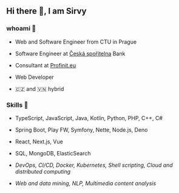 ## Hi there 👋, I am Sirvy

### whoami 👦

- Web and Software Engineer from CTU in Prague

- Software Engineer at [Česká spořitelna](https://www.csas.cz/) Bank
  
- Consultant at [Profinit.eu](https://profinit.eu/)
  
- Web Developer

- 🇨🇿 and 🇻🇳 hybrid

### Skills 📜

- TypeScript, JavaScript, Java, Kotlin, Python, PHP, C++, C#
  
- Spring Boot, Play FW, Symfony, Nette, Node.js, Deno

- React, Next.js, Vue
  
- SQL, MongoDB, ElasticSearch

- *DevOps, CI/CD, Docker, Kubernetes, Shell scripting, Cloud and distributed computing*

- *Web and data mining, NLP, Multimedia content analysis*
